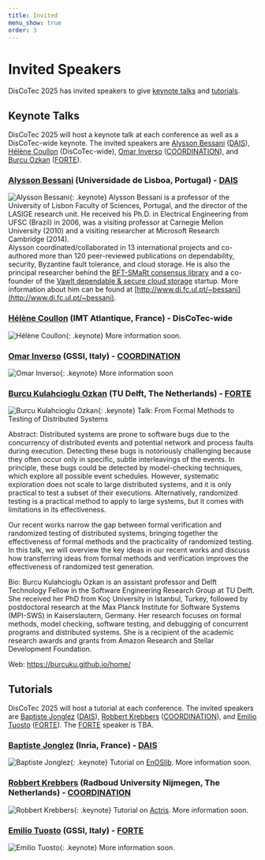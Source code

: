```yaml
---
title: Invited
menu_show: true
order: 3
---
```


# Invited Speakers

DisCoTec 2025 has invited speakers to give [keynote talks](#keynote-talks) and [tutorials](#tutorials).

## Keynote Talks

DisCoTec 2025 will host a keynote talk at each conference as well as a DisCoTec-wide keynote.
The invited speakers are
[Alysson Bessani](#alysson-bessani-universidade-de-lisboa-portugal---dais) ([DAIS](./dais)), [Hélène Coullon](#hélène-coullon-imt-atlantique-france---discotec-wide) (DisCoTec-wide), [Omar Inverso](#omar-inverso-gssi-italy---coordination) ([COORDINATION](./coordination)), and [Burcu Ozkan](#burcu-ozkan-tu-delft-the-netherlands---forte) ([FORTE](./forte)).

### [Alysson Bessani](https://ciencias.ulisboa.pt/en/perfil/anbessani) (Universidade de Lisboa, Portugal) - [DAIS](./dais)

![Alysson Bessani](/2025/keynote/AlyssonBessani.png){: .keynote}
Alysson Bessani is a professor of the University of Lisbon Faculty of Sciences, Portugal, and the director of the LASIGE research unit.
He received his Ph.D. in Electrical Engineering from UFSC (Brazil) in 2006, was a visiting professor at Carnegie Mellon University (2010) and a visiting researcher at Microsoft Research Cambridge (2014).<br/>
Alysson coordinated/collaborated in 13 international projects and co-authored more than 120 peer-reviewed publications on dependability, security, Byzantine fault tolerance, and cloud storage.
He is also the principal researcher behind the [BFT-SMaRt consensus library](http://bft-smart.github.io/library/) and a co-founder of the [Vawlt dependable & secure cloud storage](https://vawlt.io) startup. More information about him can be found at [http://www.di.fc.ul.pt/~bessani](http://www.di.fc.ul.pt/~bessani).

### [Hélène Coullon](http://helene-coullon.fr/) (IMT Atlantique, France) - DisCoTec-wide

![Hélène Coullon](/2025/keynote/HeleneCoullon.png){: .keynote}
More information soon.

### [Omar Inverso](https://www.gssi.it/people/professors/lectures-computer-science/item/1018-inverso-omar) (GSSI, Italy) - [COORDINATION](./coordination)

![Omar Inverso](/2025/keynote/OmarInverso.png){: .keynote}
More information soon

### [Burcu Kulahcioglu Ozkan](https://burcuku.github.io/home/) (TU Delft, The Netherlands) - [FORTE](./forte)

![Burcu Kulahcioglu Ozkan](/2025/keynote/BurcuOzkan.png){: .keynote}
Talk: From Formal Methods to Testing of Distributed Systems

Abstract: Distributed systems are prone to software bugs due to the concurrency of distributed events and potential network and process faults during execution. Detecting these bugs is notoriously challenging because they often occur only in specific, subtle interleavings of the events.  In principle, these bugs could be detected by model-checking techniques, which explore all possible event schedules. However, systematic exploration does not scale to large distributed systems, and it is only practical to test a subset of their executions. Alternatively, randomized testing is a practical method to apply to large systems, but it comes with limitations in its effectiveness.

Our recent works narrow the gap between formal verification and randomized testing of distributed systems, bringing together the effectiveness of formal methods and the practicality of randomized testing. In this talk, we will overview the key ideas in our recent works and discuss how transferring ideas from formal methods and verification improves the effectiveness of randomized test generation.

Bio: Burcu Kulahcioglu Ozkan is an assistant professor and Delft Technology Fellow in the Software Engineering Research Group at TU Delft. She received her PhD from Koç University in Istanbul, Turkey, followed by postdoctoral research at the Max Planck Institute for Software Systems (MPI-SWS) in Kaiserslautern, Germany. Her research focuses on formal methods, model checking, software testing, and debugging of concurrent programs and distributed systems. She is a recipient of the academic research awards and grants from Amazon Research and Stellar Development Foundation.

Web: https://burcuku.github.io/home/
## Tutorials

DisCoTec 2025 will host a tutorial at each conference.
The invited speakers are
[Baptiste Jonglez](#baptiste-jonglez-inria-france---dais) ([DAIS](./dais)), [Robbert Krebbers](#robbert-krebbers-radboud-university-nijmegen-the-netherlands---coordination) ([COORDINATION](./coordination)), and [Emilio Tuosto](#emilio-tuosto-gssi-italy---forte) ([FORTE](./forte)).
The [FORTE](./forte) speaker is TBA.

### [Baptiste Jonglez](https://stack-research-group.gitlabpages.inria.fr/web/pages/members.html) (Inria, France) - [DAIS](./dais)

![Baptiste Jonglez](/2025/keynote/BaptisteJonglez.png){: .keynote}
Tutorial on [EnOSlib](https://sed-rennes.gitlabpages.inria.fr/formations/enoslib-acm-rep-24/intro/).
More information soon.

### [Robbert Krebbers](https://robbertkrebbers.nl/) (Radboud University Nijmegen, The Netherlands) - [COORDINATION](./coordination)

![Robbert Krebbers](/2025/keynote/RobbertKrebbers.png){: .keynote}
Tutorial on [Actris](https://iris-project.org/actris/).
More information soon.

### [Emilio Tuosto](https://cs.gssi.it/emilio.tuosto/) (GSSI, Italy) - [FORTE](./forte)

![Emilio Tuosto](/2025/keynote/EmilioTuosto.png){: .keynote}
More information soon.
